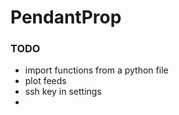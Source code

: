 # PendantProp

### TODO
- import functions from a python file
- plot feeds
- ssh key in settings
- 

